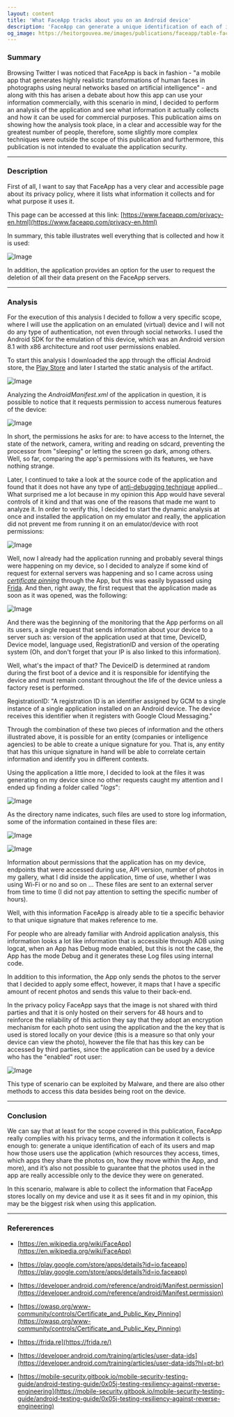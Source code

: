 ```yaml
---
layout: content
title: 'What FaceApp tracks about you on an Android device'
description: 'FaceApp can generate a unique identification of each of its users and map how those users use the application (which resources they access, times, which apps they share the photos on, how they move within the App, and more), and it’s also not possible to guarantee that the photos used in the app are really accessible only to the device they were on generated.'
og_image: https://heitorgouvea.me/images/publications/faceapp/table-faceapp-privacy.png
---
```


### Summary

Browsing Twitter I was noticed that FaceApp is back in fashion - "a mobile app that generates highly realistic transformations of human faces in photographs using neural networks based on artificial intelligence" - and along with this has arisen a debate about how this app can use your information commercially, with this scenario in mind, I decided to perform an analysis of the application and see what information it actually collects and how it can be used for commercial purposes. This publication aims on showing how the analysis took place, in a clear and accessible way for the greatest number of people, therefore, some slightly more complex techniques were outside the scope of this publication and furthermore, this publication is not intended to evaluate the application security.

---

### Description

First of all, I want to say that FaceApp has a very clear and accessible page about its privacy policy, where it lists what information it collects and for what purpose it uses it.

This page can be accessed at this link: [https://www.faceapp.com/privacy-en.html](https://www.faceapp.com/privacy-en.html)

In summary, this table illustrates well everything that is collected and how it is used:

![Image](/images/publications/faceapp/table-faceapp-privacy.png)

In addition, the application provides an option for the user to request the deletion of all their data present on the FaceApp servers.

---

### Analysis

For the execution of this analysis I decided to follow a very specific scope, where I will use the application on an emulated (virtual) device and I will not do any type of authentication, not even through social networks. I used the Android SDK for the emulation of this device, which was an Android version 8.1 with x86 architecture and root user permissions enabled.

To start this analysis I downloaded the app through the official Android store, the [Play Store](https://play.google.com/store/apps/details?id=io.faceapp&hl=pt_BR) and later I started the static analysis of the artifact.

![Image](/images/publications/faceapp/check-md5-faceapp.png)

Analyzing the *AndroidManifest.xml* of the application in question, it is possible to notice that it requests permission to access numerous features of the device:

![Image](/images/publications/faceapp/androidmanifest.png)

In short, the permissions he asks for are: to have access to the Internet, the state of the network, camera, writing and reading on sdcard, preventing the processor from "sleeping" or letting the screen go dark, among others. Well, so far, comparing the app's permissions with its features, we have nothing strange.

Later, I continued to take a look at the source code of the application and found that it does not have any type of [anti-debugging technique](https://mobile-security.gitbook.io/mobile-security-testing-guide/android-testing-guide/0x05j-testing-resiliency-against-reverse-engineering) applied... What surprised me a lot because in my opinion this App would have several controls of it kind and that was one of the reasons that made me want to analyze it. In order to verify this, I decided to start the dynamic analysis at once and installed the application on my emulator and really, the application did not prevent me from running it on an emulator/device with root permissions:

![Image](/images/publications/faceapp/first-app-open.png)

Well, now I already had the application running and probably several things were happening on my device, so I decided to analyze if some kind of request for external servers was happening and so I came across using [*certificate pinning*](https://owasp.org/www-community/controls/Certificate_and_Public_Key_Pinning) through the App, but this was easily bypassed using [Frida](https://frida.re/). And then, right away, the first request that the application made as soon as it was opened, was the following:

![Image](/images/publications/faceapp/request-sending-device-datas.png)

And there was the beginning of the monitoring that the App performs on all its users, a single request that sends information about your device to a server such as: version of the application used at that time, DeviceID, Device model, language used, RegistrationID and version of the operating system (Oh, and don't forget that your IP is also linked to this information).

Well, what's the impact of that? The DeviceID is determined at random during the first boot of a device and it is responsible for identifying the device and must remain constant throughout the life of the device unless a factory reset is performed.

RegistrationID: "A registration ID is an identifier assigned by GCM to a single instance of a single application installed on an Android device. The device receives this identifier when it registers with Google Cloud Messaging."

Through the combination of these two pieces of information and the others illustrated above, it is possible for an entity (companies or intelligence agencies) to be able to create a unique signature for you. That is, any entity that has this unique signature in hand will be able to correlate certain information and identify you in different contexts.

Using the application a little more, I decided to look at the files it was generating on my device since no other requests caught my attention and I ended up finding a folder called "*logs*":

![Image](/images/publications/faceapp/logs-android.png)

As the directory name indicates, such files are used to store log information, some of the information contained in these files are:

![Image](/images/publications/faceapp/first-log.png)

![Image](/images/publications/faceapp/second-log.png)

Information about permissions that the application has on my device, endpoints that were accessed during use, API version, number of photos in my gallery, what I did inside the application, time of use, whether I was using Wi-Fi or no and so on ... These files are sent to an external server from time to time (I did not pay attention to setting the specific number of hours). 

Well, with this information FaceApp is already able to tie a specific behavior to that unique signature that makes reference to me.

For people who are already familiar with Android application analysis, this information looks a lot like information that is accessible through ADB using logcat, when an App has Debug mode enabled, but this is not the case, the App has the mode Debug and it generates these Log files using internal code.

In addition to this information, the App only sends the photos to the server that I decided to apply some effect, however, it maps that I have a specific amount of recent photos and sends this value to their back-end.

In the privacy policy FaceApp says that the image is not shared with third parties and that it is only hosted on their servers for 48 hours and to reinforce the reliability of this action they say that they adopt an encryption mechanism for each photo sent using the application and the the key that is used is stored locally on your device (this is a measure so that only your device can view the photo), however the file that has this key can be accessed by third parties, since the application can be used by a device who has the "enabled" root user:

![Image](/images/publications/faceapp/photo-key.png)

This type of scenario can be exploited by Malware, and there are also other methods to access this data besides being root on the device.

---

### Conclusion

We can say that at least for the scope covered in this publication, FaceApp really complies with his privacy terms, and the information it collects is enough to: generate a unique identification of each of its users and map how those users use the application (which resources they access, times, which apps they share the photos on, how they move within the App, and more), and it’s also not possible to guarantee that the photos used in the app are really accessible only to the device they were on generated.

In this scenario, malware is able to collect the information that FaceApp stores locally on my device and use it as it sees fit and in my opinion, this may be the biggest risk when using this application.

---

### Refererences

- [https://en.wikipedia.org/wiki/FaceApp](https://en.wikipedia.org/wiki/FaceApp)

- [https://play.google.com/store/apps/details?id=io.faceapp](https://play.google.com/store/apps/details?id=io.faceapp)

- [https://developer.android.com/reference/android/Manifest.permission](https://developer.android.com/reference/android/Manifest.permission)

- [https://owasp.org/www-community/controls/Certificate_and_Public_Key_Pinning](https://owasp.org/www-community/controls/Certificate_and_Public_Key_Pinning)

- [https://frida.re](https://frida.re/)

- [https://developer.android.com/training/articles/user-data-ids](https://developer.android.com/training/articles/user-data-ids?hl=pt-br)

- [https://mobile-security.gitbook.io/mobile-security-testing-guide/android-testing-guide/0x05j-testing-resiliency-against-reverse-engineering](https://mobile-security.gitbook.io/mobile-security-testing-guide/android-testing-guide/0x05j-testing-resiliency-against-reverse-engineering)

